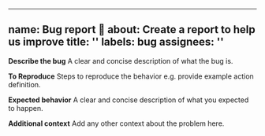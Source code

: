 <!--
SPDX-FileCopyrightText: 2025 SAP SE or an SAP affiliate company

SPDX-License-Identifier: Apache-2.0
-->

---
name: Bug report 🐞
about: Create a report to help us improve
title: ''
labels: bug
assignees: ''
---

**Describe the bug**
A clear and concise description of what the bug is.

**To Reproduce**
Steps to reproduce the behavior e.g. provide example action definition.

**Expected behavior**
A clear and concise description of what you expected to happen.

**Additional context**
Add any other context about the problem here.